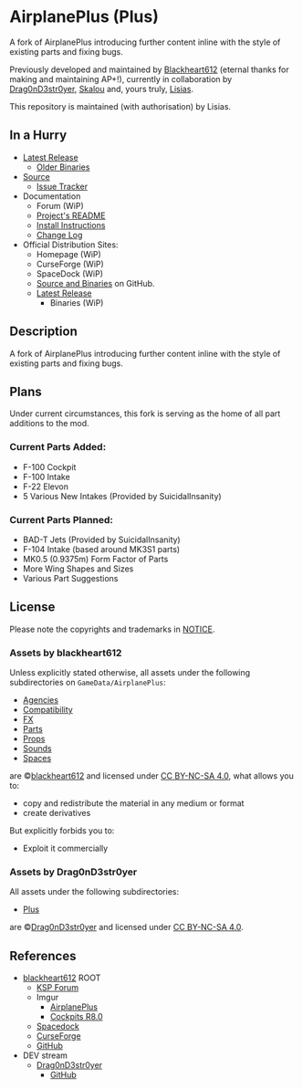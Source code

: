 # AirplanePlus (Plus)

A fork of AirplanePlus introducing further content inline with the style of existing parts and fixing bugs.

Previously developed and maintained by [Blackheart612](https://forum.kerbalspaceprogram.com/index.php?/profile/42741-blackheart612/) (eternal thanks for making and maintaining AP+!), currently in collaboration by [Drag0nD3str0yer](https://forum.kerbalspaceprogram.com/index.php?/profile/173824-drag0nd3str0yer/), [Skalou](https://forum.kerbalspaceprogram.com/index.php?/profile/133496-skalou/) and, yours truly, [Lisias](https://forum.kerbalspaceprogram.com/index.php?/profile/187168-lisias/).

This repository is maintained (with authorisation) by Lisias.

## In a Hurry

* [Latest Release](https://github.com/net-lisias-ksp/AirplanePlus/releases)
	+ [Older Binaries](https://gitlab.com/net-lisias-ksph/AirplanePlus/-/tree/Archive)
* [Source](https://github.com/net-lisias-ksp/AirplanePlus)
	+ [Issue Tracker](https://github.com/net-lisias-ksp/AirplanePlus/issues)
* Documentation
	+ Forum (WiP)
	+ [Project's README](https://github.com/net-lisias-ksp/AirplanePlus/blob/master/README.md)
	+ [Install Instructions](https://github.com/net-lisias-ksp/AirplanePlus/blob/master/INSTALL.md)
	+ [Change Log](./CHANGE_LOG.md)
* Official Distribution Sites:
	+ Homepage (WiP)
	+ CurseForge (WiP)
	+ SpaceDock (WiP)
	+ [Source and Binaries](https://github.com/net-lisias-ksp/AirplanePlus) on GitHub.
	+ [Latest Release](https://github.com/net-lisias-ksp/AirplanePlus/releases)
		- Binaries (WiP)

## Description

A fork of AirplanePlus introducing further content inline with the style of existing parts and fixing bugs.

## Plans

Under current circumstances, this fork is serving as the home of all part additions to the mod.

### Current Parts Added:

* F-100 Cockpit
* F-100 Intake
* F-22 Elevon
* 5 Various New Intakes (Provided by SuicidalInsanity)

### Current Parts Planned:
* BAD-T Jets (Provided by SuicidalInsanity)
* F-104 Intake (based around MK3S1 parts)
* MK0.5 (0.9375m) Form Factor of Parts
* More Wing Shapes and Sizes
* Various Part Suggestions


## License

Please note the copyrights and trademarks in [NOTICE](./NOTICE). 

### Assets by blackheart612

Unless explicitly stated otherwise, all assets under the following subdirectories on `GameData/AirplanePlus`:

* [Agencies](./GameData/AirplanePlus/Agencies)
* [Compatibility](./GameData/AirplanePlus/Compatibility)
* [FX](./GameData/AirplanePlus/FX)
* [Parts](./GameData/AirplanePlus/Parts)
* [Props](./GameData/AirplanePlus/Props)
* [Sounds](./GameData/AirplanePlus/Sounds)
* [Spaces](./GameData/AirplanePlus/Spaces)

are ©[blackheart612](https://forum.kerbalspaceprogram.com/index.php?/profile/42741-blackheart612/) and licensed under [CC BY-NC-SA 4.0](https://creativecommons.org/licenses/by-nc-sa/4.0/?), what allows you to:

* copy and redistribute the material in any medium or format
* create derivatives

But explicitly forbids you to:

* Exploit it commercially

### Assets by Drag0nD3str0yer

All assets under the following subdirectories:

* [Plus](./GameData/AirplanePlus/Plus)

are ©[Drag0nD3str0yer](https://forum.kerbalspaceprogram.com/?app=core&module=members&controller=profile&id=173824) and licensed under [CC BY-NC-SA 4.0](https://creativecommons.org/licenses/by-nc-sa/4.0/?).

## References

* [blackheart612](https://forum.kerbalspaceprogram.com/index.php?/profile/42741-blackheart612/) ROOT
	+ [KSP Forum](https://forum.kerbalspaceprogram.com/index.php?/topic/140262-14x-144-airplane-plus-r230-full-1875m-parts-crj-series-new-jet-engine-fixes-jul-20-2018/)
	+ Imgur
		- [AirplanePlus](https://imgur.com/a/6kDLM)
		- [Cockpits R8.0](https://imgur.com/a/q3FAx) 
	+ [Spacedock](https://spacedock.info/mod/716/Airplane%20Plus)
	+ [CurseForge](https://www.curseforge.com/kerbal/ksp-mods/airplane-plus)
	+ [GitHub](https://github.com/blackheart612/AirplanePlus)
* DEV stream
	* [Drag0nD3str0yer](https://forum.kerbalspaceprogram.com/index.php?/profile/173824-drag0nd3str0yer/)
		+ [GitHub](https://github.com/Drag0nD3str0yer/AirplanePlusPlus)
